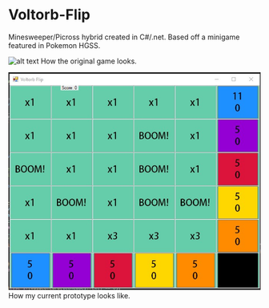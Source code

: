 # Voltorb-Flip
Minesweeper/Picross hybrid created in C#/.net. Based off a minigame featured in Pokemon HGSS.

![alt text](https://cdn.bulbagarden.net/upload/0/02/Voltorb_Flip.png)
How the original game looks.

![alt text](https://github.com/TriducRoyDo/Voltorb-Flip/blob/master/Voltorb%20Flip/prototype1.jpg)
How my current prototype looks like. 
